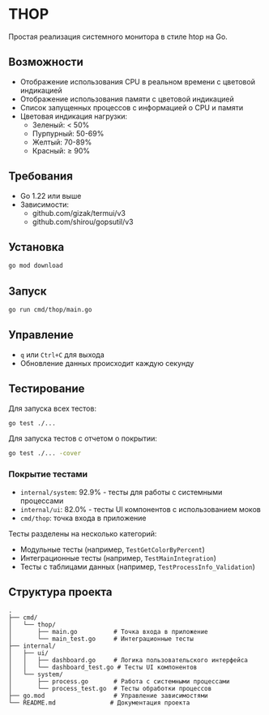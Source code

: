 # THOP

Простая реализация системного монитора в стиле htop на Go.

## Возможности

- Отображение использования CPU в реальном времени с цветовой индикацией
- Отображение использования памяти с цветовой индикацией
- Список запущенных процессов с информацией о CPU и памяти
- Цветовая индикация нагрузки:
  - Зеленый: < 50%
  - Пурпурный: 50-69%
  - Желтый: 70-89%
  - Красный: ≥ 90%

## Требования

- Go 1.22 или выше
- Зависимости:
  - github.com/gizak/termui/v3
  - github.com/shirou/gopsutil/v3

## Установка

```bash
go mod download
```

## Запуск

```bash
go run cmd/thop/main.go
```

## Управление

- `q` или `Ctrl+C` для выхода
- Обновление данных происходит каждую секунду

## Тестирование

Для запуска всех тестов:

```bash
go test ./...
```

Для запуска тестов с отчетом о покрытии:

```bash
go test ./... -cover
```

### Покрытие тестами

- `internal/system`: 92.9% - тесты для работы с системными процессами
- `internal/ui`: 82.0% - тесты UI компонентов с использованием моков
- `cmd/thop`: точка входа в приложение

Тесты разделены на несколько категорий:
- Модульные тесты (например, `TestGetColorByPercent`)
- Интеграционные тесты (например, `TestMainIntegration`)
- Тесты с таблицами данных (например, `TestProcessInfo_Validation`)

## Структура проекта

```
.
├── cmd/
│   └── thop/
│       ├── main.go          # Точка входа в приложение
│       └── main_test.go     # Интеграционные тесты
├── internal/
│   ├── ui/
│   │   ├── dashboard.go     # Логика пользовательского интерфейса
│   │   └── dashboard_test.go # Тесты UI компонентов
│   └── system/
│       ├── process.go       # Работа с системными процессами
│       └── process_test.go  # Тесты обработки процессов
├── go.mod                   # Управление зависимостями
└── README.md               # Документация проекта
```
